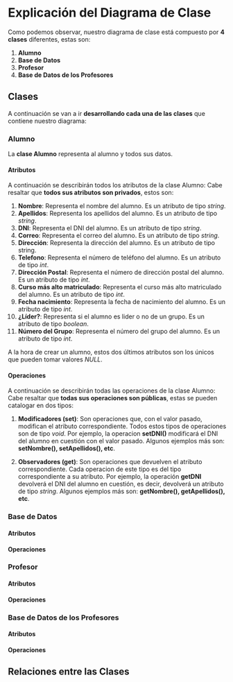 # Explicación del Diagrama de Clase
Como podemos observar, nuestro diagrama de clase está compuesto por **4 clases** diferentes, estas son:
1. **Alumno**
2. **Base de Datos**
3. **Profesor**
4. **Base de Datos de los Profesores**
## Clases
A continuación se van a ir **desarrollando cada una de las clases** que contiene nuestro diagrama:
### Alumno
La **clase Alumno** representa al alumno y todos sus datos.
#### Atributos
A continuación se describirán todos los atributos de la clase Alumno:
Cabe resaltar que **todos sus atributos son privados**, estos son:
1. **Nombre**: Representa el nombre del alumno. Es un atributo de tipo *string*.
2. **Apellidos**: Representa los apellidos del alumno. Es un atributo de tipo *string*.
3. **DNI**: Representa el DNI del alumno. Es un atributo de tipo *string*.
4. **Correo**: Representa el correo del alumno. Es un atributo de tipo *string*.
5. **Dirección**: Representa la dirección del alumno. Es un atributo de tipo string.
6. **Telefono**: Representa el número de teléfono del alumno. Es un atributo de tipo *int*.
7. **Dirección Postal**: Representa el número de dirección postal del alumno. Es un atributo de tipo *int*.
8. **Curso más alto matriculado**: Representa el curso más alto matriculado del alumno. Es un atributo de tipo *int*.
9. **Fecha nacimiento**: Representa la fecha de nacimiento del alumno. Es un atributo de tipo *int*.
10. **¿Líder?**: Representa si el alumno es lider o no de un grupo. Es un atributo de tipo *boolean*.
11. **Número del Grupo**: Representa el número del grupo del alumno. Es un atributo de tipo *int*.

A la hora de crear un alumno, estos dos últimos atributos son los únicos que pueden tomar valores *NULL*.
#### Operaciones
A continuación se describirán todas las operaciones de la clase Alumno:
Cabe resaltar que **todas sus operaciones son públicas**, estas se pueden catalogar en dos tipos:
1. **Modificadores (set)**:
Son operaciones que, con el valor pasado, modifican el atributo correspondiente.
Todos estos tipos de operaciones son de tipo *void*.
Por ejemplo, la operacion **setDNI()** modificará el DNI del alumno en cuestión con el valor pasado.
Algunos ejemplos más son: **setNombre(), setApellidos(), etc**.

2. **Observadores (get)**:
Son operaciones que devuelven el atributo correspondiente.
Cada operacion de este tipo es del tipo correspondiente a su atributo.
Por ejemplo, la operación **getDNI** devolverá el DNI del alumno en cuestión, es decir, devolverá un atributo de tipo *string*.
Algunos ejemplos más son: **getNombre(), getApellidos(), etc**.


### Base de Datos
#### Atributos





#### Operaciones





### Profesor
#### Atributos





#### Operaciones




### Base de Datos de los Profesores
#### Atributos





#### Operaciones

## Relaciones entre las Clases
